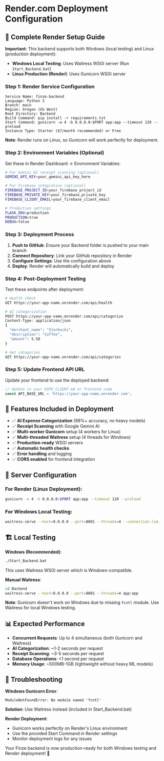 # Render.com Deployment Configuration

## 🚀 Complete Render Setup Guide

**Important**: This backend supports both Windows (local testing) and Linux (production deployment):
- **Windows Local Testing**: Uses Waitress WSGI server (Run `Start_Backend.bat`)
- **Linux Production (Render)**: Uses Gunicorn WSGI server

### Step 1: Render Service Configuration

```
Service Name: finze-backend
Language: Python 3
Branch: main
Region: Oregon (US West)
Root Directory: Backend
Build Command: pip install -r requirements.txt
Start Command: gunicorn -w 4 -b 0.0.0.0:$PORT app:app --timeout 120 --preload
Instance Type: Starter ($7/month recommended) or Free
```

**Note**: Render runs on Linux, so Gunicorn will work perfectly for deployment.

### Step 2: Environment Variables (Optional)

Set these in Render Dashboard → Environment Variables:

```bash
# For Gemini AI receipt scanning (optional)
GEMINI_API_KEY=your_gemini_api_key_here

# For Firebase integration (optional)
FIREBASE_PROJECT_ID=your_firebase_project_id
FIREBASE_PRIVATE_KEY=your_firebase_private_key
FIREBASE_CLIENT_EMAIL=your_firebase_client_email

# Production settings
FLASK_ENV=production
PRODUCTION=true
DEBUG=false
```

### Step 3: Deployment Process

1. **Push to GitHub**: Ensure your Backend folder is pushed to your main branch
2. **Connect Repository**: Link your GitHub repository in Render
3. **Configure Settings**: Use the configuration above
4. **Deploy**: Render will automatically build and deploy

### Step 4: Post-Deployment Testing

Test these endpoints after deployment:

```bash
# Health check
GET https://your-app-name.onrender.com/api/health

# AI categorization
POST https://your-app-name.onrender.com/api/categorize
Content-Type: application/json
{
  "merchant_name": "Starbucks",
  "description": "Coffee",
  "amount": 5.50
}

# Get categories
GET https://your-app-name.onrender.com/api/categories
```

### Step 5: Update Frontend API URL

Update your frontend to use the deployed backend:

```javascript
// Update in your EXPO_CLIENT.md or frontend code
const API_BASE_URL = 'https://your-app-name.onrender.com';
```

## 🔧 Features Included in Deployment

- ✅ **AI Expense Categorization** (98%+ accuracy, no heavy models)
- ✅ **Receipt Scanning** with Google Gemini AI
- ✅ **Multi-worker Gunicorn** setup (4 workers for Linux)
- ✅ **Multi-threaded Waitress** setup (4 threads for Windows)
- ✅ **Production-ready** WSGI servers
- ✅ **Automatic health checks**
- ✅ **Error handling** and logging
- ✅ **CORS enabled** for frontend integration

## 🎯 Server Configuration

### For Render (Linux Deployment):
```bash
gunicorn -w 4 -b 0.0.0.0:$PORT app:app --timeout 120 --preload
```

### For Windows Local Testing:
```bash
waitress-serve --host=0.0.0.0 --port=8001 --threads=4 --connection-limit=100 app:app
```

## 🏗️ Local Testing

**Windows (Recommended)**: 
```bash
./Start_Backend.bat
```
This uses Waitress WSGI server which is Windows-compatible.

**Manual Waitress**:
```bash
cd Backend
waitress-serve --host=0.0.0.0 --port=8001 --threads=4 app:app
```

**Note**: Gunicorn doesn't work on Windows due to missing `fcntl` module. Use Waitress for local Windows testing.

## 📊 Expected Performance

- **Concurrent Requests**: Up to 4 simultaneous (both Gunicorn and Waitress)
- **AI Categorization**: ~1-2 seconds per request
- **Receipt Scanning**: ~3-5 seconds per request
- **Database Operations**: <1 second per request
- **Memory Usage**: ~500MB-1GB (lightweight without heavy ML models)

## 🐛 Troubleshooting

**Windows Gunicorn Error**:
```
ModuleNotFoundError: No module named 'fcntl'
```
**Solution**: Use Waitress instead (included in Start_Backend.bat)

**Render Deployment**:
- Gunicorn works perfectly on Render's Linux environment
- Use the provided Start Command in Render settings
- Monitor deployment logs for any issues

Your Finze backend is now production-ready for both Windows testing and Render deployment! 🎉